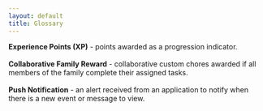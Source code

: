 ```yaml
---
layout: default
title: Glossary
---
```


**Experience Points (XP)** - points awarded as a progression indicator.
<br><br>
**Collaborative Family Reward** - collaborative custom chores awarded if all members of the
family complete their assigned tasks.
<br><br>
**Push Notification** - an alert received from an application to notify when there is
a new event or message to view.

